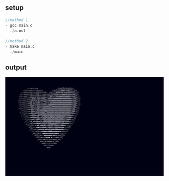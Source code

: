 ## setup

```c
//method 1
- gcc main.c
- ./a.out

//method 2
- make main.c
- ./main
```

## output
![Screenshot](output.gif)
